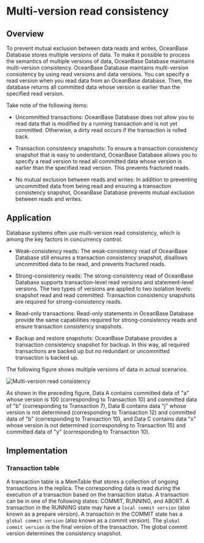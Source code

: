 # Multi-version read consistency

## Overview

To prevent mutual exclusion between data reads and writes, OceanBase Database stores multiple versions of data. To make it possible to process the semantics of multiple versions of data, OceanBase Database maintains multi-version consistency. OceanBase Database maintains multi-version consistency by using read versions and data versions. You can specify a read version when you read data from an OceanBase database. Then, the database returns all committed data whose version is earlier than the specified read version.

Take note of the following items:

* Uncommitted transactions: OceanBase Database does not allow you to read data that is modified by a running transaction and is not yet committed. Otherwise, a dirty read occurs if the transaction is rolled back.

* Transaction consistency snapshots: To ensure a transaction consistency snapshot that is easy to understand, OceanBase Database allows you to specify a read version to read all committed data whose version is earlier than the specified read version. This prevents fractured reads.

* No mutual exclusion between reads and writes: In addition to preventing uncommitted data from being read and ensuring a transaction consistency snapshot, OceanBase Database prevents mutual exclusion between reads and writes.

## Application

Database systems often use multi-version read consistency, which is among the key factors in concurrency control.

* Weak-consistency reads: The weak-consistency read of OceanBase Database still ensures a transaction consistency snapshot, disallows uncommitted data to be read, and prevents fractured reads.

* Strong-consistency reads: The strong-consistency read of OceanBase Database supports transaction-level read versions and statement-level versions. The two types of versions are applied to two isolation levels: snapshot read and read committed. Transaction consistency snapshots are required for strong-consistency reads.

* Read-only transactions: Read-only statements in OceanBase Database provide the same capabilities required for strong-consistency reads and ensure transaction consistency snapshots.

* Backup and restore snapshots: OceanBase Database provides a transaction consistency snapshot for backup. In this way, all required transactions are backed up but no redundant or uncommitted transaction is backed up.

The following figure shows multiple versions of data in actual scenarios.

![Multi-version read consistency](https://obbusiness-private.oss-cn-shanghai.aliyuncs.com/doc/img/observer-enterprise/V4.1.0/EN_US/7.reference/1.concepts/memory.jpg)

As shown in the preceding figure, Data A contains committed data of "a" whose version is 100 (corresponding to Transaction 10) and committed data of "b" (corresponding to Transaction 7), Data B contains data "j" whose version is not determined (corresponding to Transaction 12) and committed data of "b" (corresponding to Transaction 10), and Data C contains data "x" whose version is not determined (corresponding to Transaction 15) and committed data of "y" (corresponding to Transaction 10).

## Implementation

### Transaction table

<!-- ![Multi-version read consistency 2](https://help-static-aliyun-doc.aliyuncs.com/assets/img/zh-CN/3855765461/p358783.jpg) -->

A transaction table is a MemTable that stores a collection of ongoing transactions in the replica. The corresponding data is read during the execution of a transaction based on the transaction status. A transaction can be in one of the following states: COMMIT, RUNNING, and ABORT. A transaction in the RUNNING state may have a `local commit version` (also known as a prepare version). A transaction in the COMMIT state has a `global commit version` (also known as a commit version). The `global commit version` is the final version of the transaction. The global commit version determines the consistency snapshot.

<!-- As shown in the preceding figure, Transaction 6 is in the ABORT state. Transaction 7 is in the COMMIT state and contains a `global commit version` of 80, Transaction 12 is in the RUNNING state and contains no `local commit version`, and Transaction 15 is in the RUNNING state and contains a `local commit version` of 130. -->

<!-- ### Process read requests

In a read operation, OceanBase Database reads data based on the read version.

When you initiate a read request to a transaction in the COMMIT or ABORT state, OceanBase Database determines whether to read data based on the `global commit timestamp` and transaction status. As shown in the following figure, the read request r1 attempts to read data based on the read version 90. Based on the snapshot read strategy, OceanBase Database reads data "b" whose version is 80.

In a read operation, OceanBase Database can skip transactions in the RUNNING state. As shown in the following figure, the read request r2 attempts to read data based on the read version 130. OceanBase Database can skip Transaction 12 that did not proceed to the two-phase commit state and read data "b" whose version is 100.

In a read operation, OceanBase Database waits for a transaction in the PREPARE state because OceanBase Database cannot determine whether the transaction is to be committed. As shown in the following figure, the read request r3 attempts to read data based on the read version 140. OceanBase Database waits until the transaction proceeds to the two-phase commit state and the `local commit timestamp` becomes 130, and then determines the relationship between the `global commit timestamp` and the read timestamp 140.

![Multi-version read consistency 3](https://help-static-aliyun-doc.aliyuncs.com/assets/img/zh-CN/6963623461/p358802.jpg) -->
